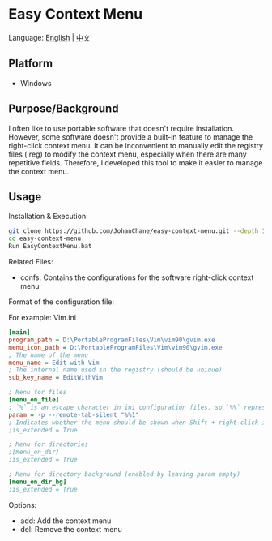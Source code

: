 # Easy Context Menu

Language: [English](./README.md) | [中文](./README_CN.md)

## Platform

-   Windows

## Purpose/Background

I often like to use portable software that doesn't require installation. However, some software doesn't provide a built-in feature to manage the right-click context menu. It can be inconvenient to manually edit the registry files (.reg) to modify the context menu, especially when there are many repetitive fields. Therefore, I developed this tool to make it easier to manage the context menu.

## Usage

Installation & Execution:

```sh
git clone https://github.com/JohanChane/easy-context-menu.git --depth 1
cd easy-context-menu
Run EasyContextMenu.bat
```

Related Files:

-   confs: Contains the configurations for the software right-click context menu

Format of the configuration file:

For example: Vim.ini

```ini
[main]
program_path = D:\PortableProgramFiles\Vim\vim90\gvim.exe
menu_icon_path = D:\PortableProgramFiles\Vim\vim90\gvim.exe
; The name of the menu
menu_name = Edit with Vim
; The internal name used in the registry (should be unique)
sub_key_name = EditWithVim

; Menu for files
[menu_on_file]
; `%` is an escape character in ini configuration files, so `%%` represents `%`.
param = -p --remote-tab-silent "%%1"
; Indicates whether the menu should be shown when Shift + right-click is used
;is_extended = True

; Menu for directories
;[menu_on_dir]
;is_extended = True

; Menu for directory background (enabled by leaving param empty)
[menu_on_dir_bg]
;is_extended = True
```

Options:

-   add: Add the context menu
-   del: Remove the context menu